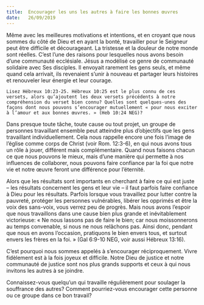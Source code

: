 ```yaml
---
title:  Encourager les uns les autres à faire les bonnes œuvres
date:   26/09/2019
---
```


Même avec les meilleures motivations et intentions, et en croyant que nous sommes du côté de Dieu et en ayant la bonté, travailler pour le Seigneur peut être difficile et décourageant. La tristesse et la douleur de notre monde sont réelles. C’est l’une des raisons pour lesquelles nous avons besoin d’une communauté ecclésiale. Jésus a modélisé ce genre de communauté solidaire avec Ses disciples. Il envoyait rarement les gens seuls, et même quand cela arrivait, ils revenaient s’unir à nouveau et partager leurs histoires et renouveler leur énergie et leur courage.

`Lisez Hébreux 10:23-25. Hébreux 10:25 est le plus connu de ces versets, alors qu’ajoutent les deux versets précédents à notre compréhension du verset bien connu? Quelles sont quelques-unes des façons dont nous pouvons s’encourager mutuellement « pour nous exciter à l’amour et aux bonnes œuvres. » (Heb 10:24 NEG)?`

Dans presque toute tâche, toute cause ou tout projet, un groupe de personnes travaillant ensemble peut atteindre plus d’objectifs que les gens travaillant individuellement. Cela nous rappelle encore une fois l’image de l’église comme corps de Christ (voir Rom. 12:3-6), en qui nous avons tous un rôle à jouer, différent mais complémentaire. Quand nous faisons chacun ce que nous pouvons le mieux, mais d’une manière qui permette à nos influences de collaborer, nous pouvons faire confiance par la foi que notre vie et notre œuvre feront une différence pour l’éternité.

Alors que les résultats sont importants en cherchant à faire ce qui est juste – les résultats concernent les gens et leur vie – il faut parfois faire confiance à Dieu pour les résultats. Parfois lorsque vous travaillez pour lutter contre la pauvreté, protéger les personnes vulnérables, libérer les opprimés et être la voix des sans-voix, vous verrez peu de progrès. Mais nous avons l’espoir que nous travaillons dans une cause bien plus grande et inévitablement victorieuse: « Ne nous lassons pas de faire le bien; car nous moissonnerons au temps convenable, si nous ne nous relâchons pas. Ainsi donc, pendant que nous en avons l’occasion, pratiquons le bien envers tous, et surtout envers les frères en la foi. » (Gal 6:9-10 NEG, voir aussi Hébreux 13:16).

C’est pourquoi nous sommes appelés à s’encourager réciproquement. Vivre fidèlement est à la fois joyeux et difficile. Notre Dieu de justice et notre communauté de justice sont nos plus grands supports et ceux à qui nous invitons les autres à se joindre.

Connaissez-vous quelqu’un qui travaille régulièrement pour soulager la souffrance des autres? Comment pourriez-vous encourager cette personne ou ce groupe dans ce bon travail?
